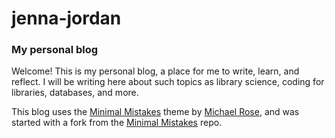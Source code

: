 # jenna-jordan
### My personal blog


Welcome! This is my personal blog, a place for me to write, learn, and reflect. 
I will be writing here about such topics as library science, coding for libraries, databases, and more.

This blog uses the [Minimal Mistakes](https://mmistakes.github.io/minimal-mistakes/) theme by [Michael Rose](https://mademistakes.com/about/), and was started with a fork from the [Minimal Mistakes](https://github.com/mmistakes/minimal-mistakes) repo.
